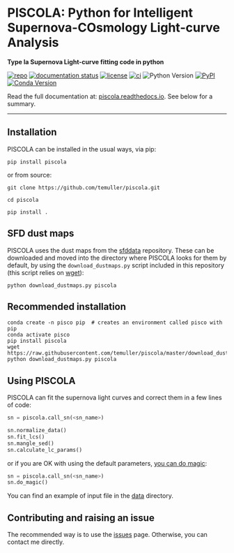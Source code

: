 # PISCOLA: Python for Intelligent Supernova-COsmology Light-curve Analysis

**Type Ia Supernova Light-curve fitting code in python**


[![repo](https://img.shields.io/badge/GitHub-temuller%2Fpiscola-blue.svg?style=flat)](https://github.com/temuller/piscola)
[![documentation status](https://readthedocs.org/projects/piscola/badge/?version=latest&style=flat)](https://piscola.readthedocs.io/en/latest/?badge=latest)
[![license](http://img.shields.io/badge/license-MIT-blue.svg?style=flat)](https://github.com/temuller/piscola/blob/master/LICENSE)
[![ci](http://img.shields.io/travis/temuller/piscola/master.svg?style=flat)](https://travis-ci.org/temuller/piscola)
![Python Version](https://img.shields.io/badge/Python-3.6%2B-blue)
[![PyPI](https://img.shields.io/pypi/v/piscola?label=PyPI&logo=pypi&logoColor=white)](https://pypi.org/project/piscola/)
[![Conda Version](https://img.shields.io/conda/vn/temuller/piscola?label=conda%20version)](https://anaconda.org/temuller/piscola)


Read the full documentation at: [piscola.readthedocs.io](http://piscola.readthedocs.io/). See below for a summary.

___
## Installation

PISCOLA can be installed in the usual ways, via pip:

```
pip install piscola
```

or from source:

```
git clone https://github.com/temuller/piscola.git

cd piscola

pip install .
```

## SFD dust maps

PISCOLA uses the dust maps from the [sfddata](https://github.com/kbarbary/sfddata/) repository. These can be downloaded and moved into the directory where PISCOLA looks for them by default, by using the ``download_dustmaps.py`` script included in this repository (this script relies on [wget](https://pypi.org/project/wget/)):

```
python download_dustmaps.py piscola
```

## Recommended installation

```
conda create -n pisco pip  # creates an environment called pisco with pip
conda activate pisco
pip install piscola
wget https://raw.githubusercontent.com/temuller/piscola/master/download_dustmaps.py
python download_dustmaps.py piscola
```

## Using PISCOLA

PISCOLA can fit the supernova light curves and correct them in a few lines of code:


```python
sn = piscola.call_sn(<sn_name>)

sn.normalize_data()
sn.fit_lcs()
sn.mangle_sed()
sn.calculate_lc_params()
```

or if you are OK with using the default parameters, [you can do magic](https://www.youtube.com/watch?v=tt4cR9szMS8):

```python
sn = piscola.call_sn(<sn_name>)
sn.do_magic()
```

You can find an example of input file in the [data](https://github.com/temuller/piscola/tree/master/data) directory.

## Contributing and raising an issue

The recommended way is to use the [issues](https://github.com/temuller/piscola/issues) page. Otherwise, you can contact me directly.

